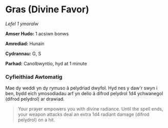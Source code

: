 # Gras (Divine Favor)

*Lefel 1 ymoralw*

**Amser Hudo:** 1 acsiwn bonws

**Amrediad:** Hunain

**Cydrannau:** G, S

**Parhad:** Canolbwyntio, hyd at 1 minute

### Cyfieithiad Awtomatig

Mae dy weddi yn dy rymuso â pelydriad dwyfol. Hyd nes y daw'r swyn i ben, bydd eich ymosodiadau arf yn delio â difrod pelydrol 1d4 ychwanegol (difrod pelydrol) ar drawiad.

>  Your prayer empowers you with divine radiance. Until the spell ends, your weapon attacks deal an extra 1d4 radiant damage (difrod pelydrol) on a hit.